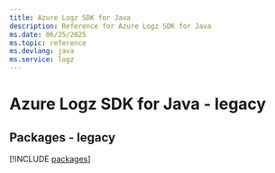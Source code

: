 ```yaml
---
title: Azure Logz SDK for Java
description: Reference for Azure Logz SDK for Java
ms.date: 06/25/2025
ms.topic: reference
ms.devlang: java
ms.service: logz
---
```

# Azure Logz SDK for Java - legacy
## Packages - legacy
[!INCLUDE [packages](logz-index.md)]
